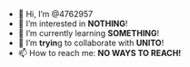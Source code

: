 - 👋 Hi, I’m @4762957
- 👀 I’m interested in **NOTHING**!
- 🌱 I’m currently learning **SOMETHING**!
- 💞️ I’m **tryin**g to collaborate with **UNITO**!
- 📫 How to reach me: **NO WAYS TO REACH!**

<!---
4762957/4762957 is a not special repository because its `README.md`
--->
